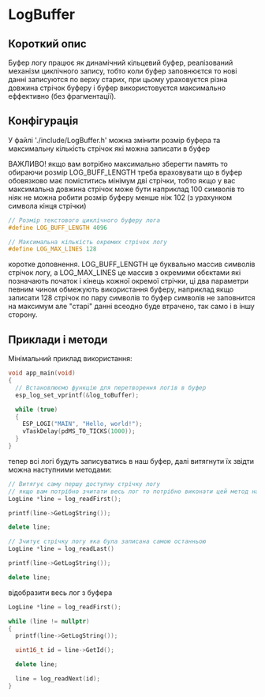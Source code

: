 # LogBuffer

## Короткий опис

Буфер логу працює як динамічний кільцевий буфер, реалізований механізм циклічного запису, тобто коли буфер заповнюєтся то нові данні записуются по верху старих, при цьому ураховуєтся різна довжина стрічок буферу і буфер використовуєтся максимально еффективно (без фрагментації).

## Конфігурація

У файлі './include/LogBuffer.h' можна змінити розмір буфера та максимальну кількість стрічок які можна записати в буфер

ВАЖЛИВО! якщо вам вотрібно максимально зберегти память то обираючи розмір LOG_BUFF_LENGTH треба враховувати що в буфер обовязково має поміститись мінімум дві стрічки, тобто якщо у вас максимальна довжина стрічок може бути наприклад 100 символів то ніяк не можна робити розмір буферу менше ніж 102 (з урахунком символа кінця стрічки)

```cpp
// Розмір текстового циклічного буферу лога
#define LOG_BUFF_LENGTH 4096

// Максимальна кількість окремих стрічок логу
#define LOG_MAX_LINES 128
```

коротке доповнення. LOG_BUFF_LENGTH це буквально массив символів стрічок логу, а LOG_MAX_LINES це массив з окремими обєктами які позначають початок і кінець кожної окремої стрічки, ці два параметри певним чином обмежують використання буферу, наприклад якщо записати 128 стрічок по пару символів то буфер символів не заповнится на максимум але "старі" данні всеодно буде втрачено, так само і в іншу сторону.

## Приклади і методи

Мінімальний приклад використання:

```cpp
void app_main(void)
{
  // Встановлюємо функцію для перетворення логів в буфер
  esp_log_set_vprintf(&log_toBuffer);

  while (true)
  {
    ESP_LOGI("MAIN", "Hello, world!");
    vTaskDelay(pdMS_TO_TICKS(1000));
  }
}
```

тепер всі логі будуть записуватись в наш буфер, далі витягнути їх звідти можна наступними методами:

```cpp
// Витягує саму першу доступну стрічку логу
// якщо вам потрібно зчитати весь лог то потрібно виконати цей метод найпершим
LogLine *line = log_readFirst();

printf(line->GetLogString());

delete line;
```

```cpp
// Зчитує стрічку логу яка була записана самою останньою
LogLine *line = log_readLast()

printf(line->GetLogString());

delete line;
```

відобразити весь лог з буфера

```cpp
LogLine *line = log_readFirst();

while (line != nullptr)
{
  printf(line->GetLogString());

  uint16_t id = line->GetId();

  delete line;

  line = log_readNext(id);
}
```
